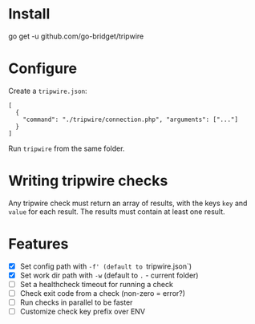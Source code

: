 # Install

go get -u github.com/go-bridget/tripwire

# Configure

Create a `tripwire.json`:

~~~
[
  {
    "command": "./tripwire/connection.php", "arguments": ["..."]
  }
]
~~~

Run `tripwire` from the same folder.

# Writing tripwire checks

Any tripwire check must return an array of results, with the keys `key`
and `value` for each result. The results must contain at least one result.

# Features

- [x] Set config path with `-f' (default to `tripwire.json`)
- [x] Set work dir path with `-w` (default to `.` - current folder)
- [ ] Set a healthcheck timeout for running a check
- [ ] Check exit code from a check (non-zero = error?)
- [ ] Run checks in parallel to be faster
- [ ] Customize check key prefix over ENV
